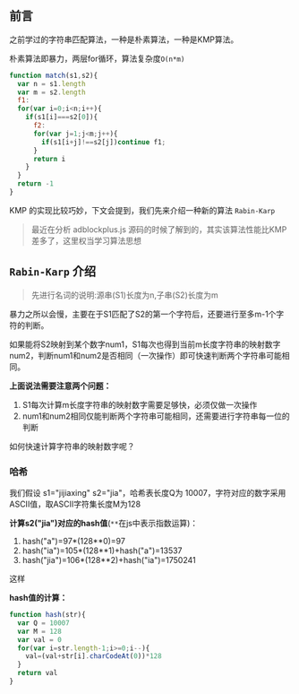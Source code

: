## 前言

之前学过的字符串匹配算法，一种是朴素算法，一种是KMP算法。

朴素算法即暴力，两层for循环，算法复杂度`O(n*m)`

```js
function match(s1,s2){
  var n = s1.length
  var m = s2.length
  f1:
  for(var i=0;i<n;i++){
    if(s1[i]===s2[0]){
      f2:
      for(var j=1;j<m;j++){
        if(s1[i+j]!==s2[j])continue f1;
      }
      return i
    }
  }
  return -1
}
```

KMP 的实现比较巧妙，下文会提到，我们先来介绍一种新的算法 `Rabin-Karp`

> 最近在分析 adblockplus.js 源码的时候了解到的，其实该算法性能比KMP差多了，这里权当学习算法思想

<!--more-->

## `Rabin-Karp` 介绍

> 先进行名词的说明:源串(S1)长度为n,子串(S2)长度为m

暴力之所以会慢，主要在于S1匹配了S2的第一个字符后，还要进行至多m-1个字符的判断。


如果能将S2映射到某个数字num1，S1每次也得到当前m长度字符串的映射数字num2，判断num1和num2是否相同（一次操作）即可快速判断两个字符串可能相同。

**上面说法需要注意两个问题：**

1. S1每次计算m长度字符串的映射数字需要足够快，必须仅做一次操作
2. num1和num2相同仅能判断两个字符串可能相同，还需要进行字符串每一位的判断

如何快速计算字符串的映射数字呢？

### 哈希

我们假设 s1="jijiaxing" s2="jia"，哈希表长度Q为 10007，字符对应的数字采用ASCII值，取ASCII字符集长度M为128


**计算s2("jia")对应的hash值**(`**`在js中表示指数运算)：
1. hash("a")=97*(128**0)=97
2. hash("ia")=105*(128**1)+hash("a")=13537
3. hash("jia")=106*(128**2)+hash("ia")=1750241

这样

**hash值的计算：**

```js
function hash(str){
  var Q = 10007
  var M = 128
  var val = 0
  for(var i=str.length-1;i>=0;i--){
    val=(val+str[i].charCodeAt(0))*128
  }
  return val
}
```